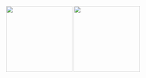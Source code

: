 <div align="center">

<img height="180em" src="https://github-readme-stats.vercel.app/api?username=GuilhermeSantos01&show_icons=true&theme=dark&include_all_commits=true&count_private=true" /> 
<img height="180em" src=" https://github-readme-stats.vercel.app/api/top-langs/?username=GuilhermeSantos01&layout-compact&langs_count-16&theme=dark"/>
  
   <div>
